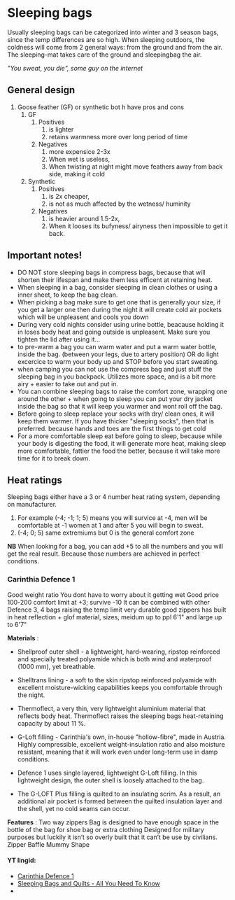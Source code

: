 # Sleeping bags

Usually sleeping bags can be categorized into winter and 3 season bags, since the temp differences are so high.
When sleeping outdoors, the coldness will come from 2 general ways: from the ground and from the air. The sleeping-mat takes care of the ground and sleepingbag the air. 


*"You sweat, you die", some guy on the internet*

## General design

1. Goose feather (GF) or synthetic bot h have pros and cons
    1. GF
        1. Positives
            1. is lighter
            2. retains warmness more over long period of time
        2. Negatives
            1. more expensice 2-3x
            2. When wet is useless,
            3. When twisting at night might move feathers away from back side, making it cold
    2. Synthetic
        1. Positives
            1. is 2x cheaper,
            2. is not as much affected by the wetness/ huminity
        2. Negatives
            1. is heavier around 1.5-2x,
            2. When it looses its bufyness/ airyness then impossible to get it back.

## Important notes!

- DO NOT store sleeping bags in compress bags, because that will shorten their lifespan and make them less efficent at
  retaining heat. 
- When sleeping in a bag, consider sleeping in clean clothes or using a inner sheet, to keep the bag
  clean.
- When picking a bag make sure to get one that is generally your size, if you get a larger one then during the night it
  will create cold air pockets which will be unpleasent and cools you down
- During very cold nights consider using urine bottle, beacause holding it in loses body heat and going outside is
  unpleasent. Make sure you tighten the lid after using it...
- to pre-warm a bag you can warm water and put a warm water bottle, inside the bag. (between your legs, due to artery
  position) OR do light excercice to warm your body up and STOP before you start sweating.
- when camping you can not use the compress bag and just stuff the sleeping bag in you backpack. Utilizes more space,
  and is a bit more airy + easier to take out and put in.
- You can combine sleeping bags to raise the comfort zone, wrapping one around the other + when going to sleep you can
  put your dry jacket inside the bag so that it will keep you warmer and wont roll off the bag.
- Before going to sleep replace your socks with dry/ clean ones, it will keep them warmer. 
If you have thicker "sleeping socks", then that is preferred. because hands and toes are the first things to get cold
- For a more comfortable sleep eat before going to sleep, because while your body is digesting the food, it will generate more heat, making sleep more comfortable, fattier the food the better, 
because it will take more time for it to break down. 

## Heat ratings

Sleeping bags either have a 3 or 4 number heat rating system, depending on manufacturer. 

1. For example  (-4; -1; 1; 5) means you will survice at -4, men will be comfortable at -1 women at 1 and after 5 you
   will begin to sweat.
2. (-4; 0; 5) same extremiums but 0 is the general comfort zone

**NB** When looking for a bag, you can add +5 to all the numbers and you will get the real result. Because those numbers are achieved in perfect conditions.  

### Carinthia Defence 1

Good weight ratio You dont have to worry about it getting wet Good price 100-200 comfort limit at +3; survive -10 It can
be combined with other Defence 3, 4 bags raising the temp limit very durable
good zippers
has built in heat reflection + glof material,
sizes, meidum up to ppl 6'1" and large up to 6'7"

**Materials** :
- Shellproof outer shell - a lightweight, hard-wearing, ripstop reinforced and specially treated polyamide which is both wind and waterproof (1000 mm), yet breathable.

- Shelltrans lining - a soft to the skin ripstop reinforced polyamide with excellent moisture-wicking capabilities keeps you comfortable through the night.

- Thermoflect, a very thin, very lightweight aluminium material that reflects body heat. Thermoflect raises the sleeping bags heat-retaining capacity by about 11 %.

- G-Loft filling - Carinthia's own, in-house "hollow-fibre", made in Austria. Highly compressible, excellent weight-insulation ratio and also moisture resistant, meaning that it will work even under long-term use in damp conditions.

- Defence 1 uses single layered, lightweight G-Loft filling. In this lightweight design, the outer shell is loosely attached to the bag.

- The G-LOFT Plus filling is quilted to an insulating scrim. As a result, an additional air pocket is formed between the quilted insulation layer and the shell, yet no cold seams can occur.

**Features** :
Two way zippers
Bag is designed to have enough space in the bottle of the bag for shoe bag or extra clothing
Designed for military purposes but luckily it isn’t so overly built that it can’t be use by civilians.
Zipper Baffle
Mummy Shape


#### YT lingid: 
 - [Carinthia Defence 1](https://www.youtube.com/watch?v=Ymhf91Y93xo) 
 - [Sleeping Bags and Quilts - All You Need To Know](https://www.youtube.com/watch?v=9Lhf1h4iAlc)
 - 